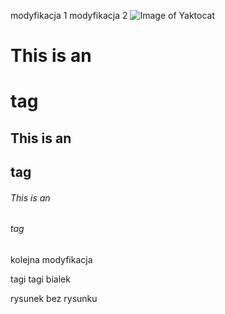 

modyfikacja 1
modyfikacja 2
![Image of Yaktocat](https://octodex.github.com/images/yaktocat.png)

# This is an <h1> tag
## This is an <h2> tag
###### This is an <h6> tag


kolejna modyfikacja


tagi tagi bialek




rysunek bez rysunku
